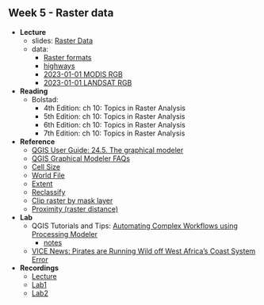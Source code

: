 ## Week 5 - Raster data

-   **Lecture**
    - slides: [Raster Data](ESM263_Week5.pdf)
    - data: 
        - [Raster formats](raster_formats.zip)
        - [highways](highways.zip)
        - [2023-01-01 MODIS RGB](https://ucsb.box.com/s/8eyqzb81v6wcneibguyls4cpfde6vq1v)
        - [2023-01-01 LANDSAT RGB](https://ucsb.box.com/s/3dfyjel4fxxpwuqipqddkfoainz7m7p9)
-   **Reading**
    - Bolstad:
        - 4th Edition: ch 10: Topics in Raster Analysis
        - 5th Edition: ch 10: Topics in Raster Analysis
        - 6th Edition: ch 10: Topics in Raster Analysis
        - 7th Edition: ch 10: Topics in Raster Analysis
-   **Reference**
    - [QGIS User Guide: 24.5. The graphical modeler](https://docs.qgis.org/3.22/en/docs/user_manual/processing/modeler.html)
    - [QGIS Graphical Modeler FAQs](../../general/graphical_modeler_faq.md)
    - [Cell Size](https://desktop.arcgis.com/en/arcmap/latest/manage-data/raster-and-images/cell-size-of-raster-data.htm)
    - [World File](https://desktop.arcgis.com/en/arcmap/latest/manage-data/raster-and-images/world-files-for-raster-datasets.htm)
    - [Extent](https://docs.qgis.org/3.22/en/docs/training_manual/processing/extents.html)
    - [Reclassify](https://docs.qgis.org/3.22/en/docs/user_manual/processing_algs/qgis/rasteranalysis.html#qgisreclassifybytable)
    - [Clip raster by mask layer](https://docs.qgis.org/3.22/en/docs/user_manual/processing_algs/gdal/rasterextraction.html#gdalcliprasterbymasklayer)
    - [Proximity (raster distance)](https://docs.qgis.org/3.22/en/docs/user_manual/processing_algs/gdal/rasteranalysis.html#proximity-raster-distance)
-   **Lab**
    -   QGIS Tutorials and Tips: [Automating Complex Workflows using Processing Modeler](https://www.qgistutorials.com/en/docs/3/processing_graphical_modeler.html)
        -   [notes](tutorial_notes.md)
    - [VICE News: Pirates are Running Wild off West Africa’s Coast System Error](https://www.youtube.com/watch?v=6XtuPck0b4U)
-   **Recordings**
    - [Lecture](https://ucsb.box.com/s/p8xtj0htsd1xfronl7r7iagixncdj36b)
    - [Lab1](https://ucsb.box.com/s/hn8d5pv90hju7tsz6uemmlstlmphnb4m)
    - [Lab2](https://ucsb.box.com/s/1cq6f1xgakhl0jsf46pyxt2z0vhnhs1n)
